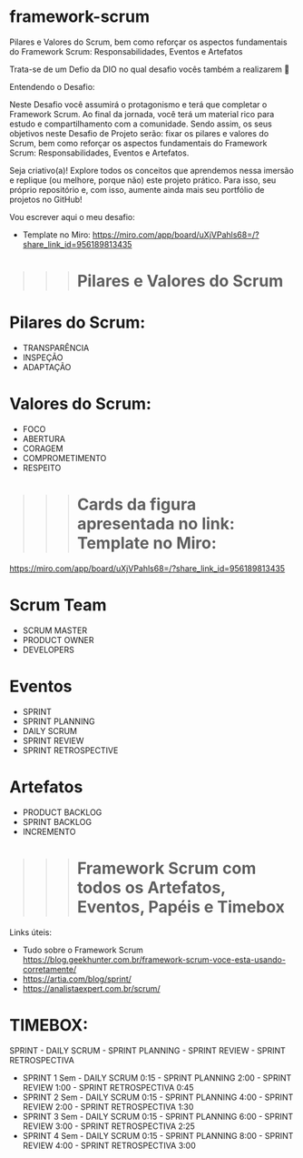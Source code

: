 # framework-scrum
Pilares e Valores do Scrum, bem como reforçar os aspectos fundamentais do Framework Scrum: Responsabilidades, Eventos e Artefatos

Trata-se de um Defio da DIO no qual desafio vocês também a realizarem 🚀

Entendendo o Desafio:

Neste Desafio você assumirá o protagonismo e terá que completar o Framework Scrum. Ao final da jornada, você terá um material rico para estudo e compartilhamento com a comunidade. Sendo assim, os seus objetivos neste Desafio de Projeto serão: fixar os pilares e valores do Scrum, bem como reforçar os aspectos fundamentais do Framework Scrum: Responsabilidades, Eventos e Artefatos. 

Seja criativo(a)! Explore todos os conceitos que aprendemos nessa imersão e replique (ou melhore, porque não) este projeto prático. Para isso, seu próprio repositório e, com isso, aumente ainda mais seu portfólio de projetos no GitHub!


Vou escrever aqui o meu desafio:
- Template no Miro: https://miro.com/app/board/uXjVPahls68=/?share_link_id=956189813435 

>>> # Pilares e Valores do Scrum
# Pilares do Scrum:
- TRANSPARÊNCIA
- INSPEÇÃO
- ADAPTAÇÃO
# Valores do Scrum:
- FOCO
- ABERTURA
- CORAGEM 
- COMPROMETIMENTO
- RESPEITO

>>> # Cards da figura apresentada no link: Template no Miro: 
https://miro.com/app/board/uXjVPahls68=/?share_link_id=956189813435 
# Scrum Team
- SCRUM MASTER
- PRODUCT OWNER
- DEVELOPERS
# Eventos 
- SPRINT
- SPRINT PLANNING
- DAILY SCRUM
- SPRINT REVIEW
- SPRINT RETROSPECTIVE
# Artefatos
- PRODUCT BACKLOG
- SPRINT BACKLOG
- INCREMENTO

>>> # Framework Scrum com todos os Artefatos, Eventos, Papéis e Timebox
Links úteis:
- Tudo sobre o Framework Scrum https://blog.geekhunter.com.br/framework-scrum-voce-esta-usando-corretamente/
- https://artia.com/blog/sprint/
- https://analistaexpert.com.br/scrum/


# TIMEBOX:

SPRINT - DAILY SCRUM - SPRINT PLANNING - SPRINT REVIEW - SPRINT RETROSPECTIVA

- SPRINT 1 Sem  - DAILY SCRUM 0:15 - SPRINT PLANNING 2:00 - SPRINT REVIEW 1:00 - SPRINT RETROSPECTIVA 0:45 
- SPRINT 2 Sem  - DAILY SCRUM 0:15 - SPRINT PLANNING 4:00 - SPRINT REVIEW 2:00 - SPRINT RETROSPECTIVA 1:30 
- SPRINT 3 Sem  - DAILY SCRUM 0:15 - SPRINT PLANNING 6:00 - SPRINT REVIEW 3:00 - SPRINT RETROSPECTIVA 2:25 
- SPRINT 4 Sem  - DAILY SCRUM 0:15 - SPRINT PLANNING 8:00 - SPRINT REVIEW 4:00 - SPRINT RETROSPECTIVA 3:00 
